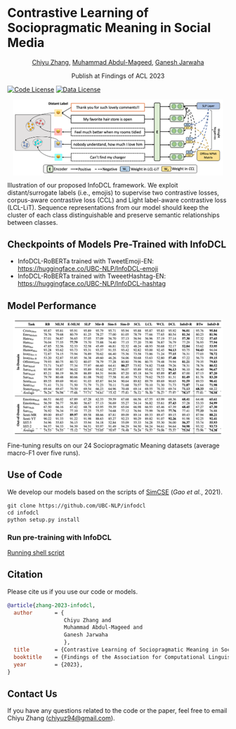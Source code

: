 # Contrastive Learning of Sociopragmatic Meaning in Social Media

<p align="center"> <a href="https://chiyuzhang94.github.io/" target="_blank">Chiyu Zhang</a>,  <a href="https://mageed.arts.ubc.ca/" target="_blank">Muhammad Abdul-Mageed</a>, <a href="https://ganeshjawahar.github.io/" target="_blank">Ganesh Jarwaha</a></p>
<p align="center" float="left">
  
<p align="center">Publish at Findings of ACL 2023</p>

[![Code License](https://img.shields.io/badge/Code%20License-Apache_2.0-green.svg)]()
[![Data License](https://img.shields.io/badge/Data%20License-CC%20By%20NC%204.0-red.svg)]()

<p align="center" width="100%">
    <a><img src="images/infodcl_vis.png" alt="Title" style="width: 95%; min-width: 300px; display: block; margin: auto;"></a>
</p>
Illustration of our proposed InfoDCL framework. We exploit distant/surrogate labels (i.e., emojis) to supervise two contrastive losses, corpus-aware contrastive loss (CCL) and Light label-aware contrastive loss (LCL-LiT). Sequence representations from our model should keep the cluster of each class distinguishable and preserve semantic relationships between classes.

## Checkpoints of Models Pre-Trained with InfoDCL 
* InfoDCL-RoBERTa trained with TweetEmoji-EN: https://huggingface.co/UBC-NLP/InfoDCL-emoji 
* InfoDCL-RoBERTa trained with TweeetHashtag-EN: https://huggingface.co/UBC-NLP/InfoDCL-hashtag

## Model Performance

<p align="center" width="100%">
    <a><img src="images/main_table.png" alt="main table" style="width: 95%; min-width: 300px; display: block; margin: auto;"></a>
</p>
Fine-tuning results on our 24 Sociopragmatic Meaning datasets (average macro-F1 over five runs).

## Use of Code
We develop our models based on the scripts of [SimCSE](https://github.com/princeton-nlp/SimCSE/) (*Gao et al.*, 2021).
```
git clone https://github.com/UBC-NLP/infodcl
cd infodcl
python setup.py install
```
### Run pre-training with InfoDCL
[Running shell script](./run_shell.sh)

## Citation
Please cite us if you use our code or models.
```bibtex
@article{zhang-2023-infodcl,
  author       = {
                  Chiyu Zhang and
                  Muhammad Abdul-Mageed and
                  Ganesh Jarwaha
                  },
  title        = {Contrastive Learning of Sociopragmatic Meaning in Social Media},
  booktitle    = {Findings of the Association for Computational Linguistics: {ACL} 2023},
  year         = {2023},
}
```

## Contact Us
If you have any questions related to the code or the paper, feel free to email Chiyu Zhang (chiyuz94@gmail.com). 
